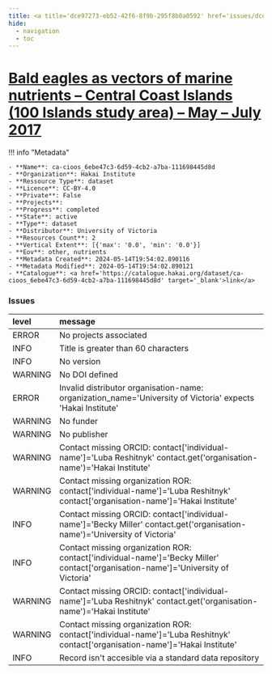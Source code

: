```yaml
---
title: <a title='dce97273-eb52-42f6-8f9b-295f8b0a0592' href='issues/dce97273-eb52-42f6-8f9b-295f8b0a0592/' target='_blank'>Bald eagles as vectors of marine nutrients – Central Coast Islands (100 Islands study area) – May – July 2017</a>
hide:
  - navigation
  - toc
---
```


# <a title='dce97273-eb52-42f6-8f9b-295f8b0a0592' href='issues/dce97273-eb52-42f6-8f9b-295f8b0a0592/' target='_blank'>Bald eagles as vectors of marine nutrients – Central Coast Islands (100 Islands study area) – May – July 2017</a>

<div id='map'></div>

!!! info "Metadata"
    
    - **Name**: ca-cioos_6ebe47c3-6d59-4cb2-a7ba-111698445d8d 
    - **Organization**: Hakai Institute 
    - **Ressource Type**: dataset 
    - **Licence**: CC-BY-4.0 
    - **Private**: False 
    - **Projects**:  
    - **Progress**: completed 
    - **State**: active 
    - **Type**: dataset 
    - **Distributor**: University of Victoria 
    - **Resources Count**: 2 
    - **Vertical Extent**: [{'max': '0.0', 'min': '0.0'}] 
    - **Eov**: other, nutrients 
    - **Metadata Created**: 2024-05-14T19:54:02.890116 
    - **Metadata Modified**: 2024-05-14T19:54:02.890121 
    - **Catalogue**: <a href='https://catalogue.hakai.org/dataset/ca-cioos_6ebe47c3-6d59-4cb2-a7ba-111698445d8d' target='_blank'>link</a> 

### Issues

| level   | message                                                                                                                            |
|:--------|:-----------------------------------------------------------------------------------------------------------------------------------|
| ERROR   | No projects associated                                                                                                             |
| INFO    | Title is greater than 60 characters                                                                                                |
| INFO    | No version                                                                                                                         |
| WARNING | No DOI defined                                                                                                                     |
| ERROR   | Invalid distributor organisation-name: organization_name='University of Victoria' expects 'Hakai Institute'                        |
| WARNING | No funder                                                                                                                          |
| WARNING | No publisher                                                                                                                       |
| WARNING | Contact missing ORCID: contact['individual-name']='Luba Reshitnyk' contact.get('organisation-name')='Hakai Institute'              |
| WARNING | Contact missing organization ROR:  contact['individual-name']='Luba Reshitnyk' contact['organisation-name']='Hakai Institute'      |
| INFO    | Contact missing ORCID: contact['individual-name']='Becky Miller' contact.get('organisation-name')='University of Victoria'         |
| INFO    | Contact missing organization ROR:  contact['individual-name']='Becky Miller' contact['organisation-name']='University of Victoria' |
| WARNING | Contact missing ORCID: contact['individual-name']='Luba Reshitnyk' contact.get('organisation-name')='Hakai Institute'              |
| WARNING | Contact missing organization ROR:  contact['individual-name']='Luba Reshitnyk' contact['organisation-name']='Hakai Institute'      |
| INFO    | Record isn't accesible via a standard data repository                                                                              |

<script>
   document.addEventListener("DOMContentLoaded", function() {
    var map = L.map('map').setView([51.505, -125.09], 5);
    L.tileLayer('https://tile.openstreetmap.org/{z}/{x}/{y}.png', {
        maxZoom: 19,
        attribution: '&copy; <a href="http://www.openstreetmap.org/copyright">OpenStreetMap</a>'
    }).addTo(map);
    var geojsonFeature = {
        "type": "Feature",
        "properties": {
            "name" : "<a title='dce97273-eb52-42f6-8f9b-295f8b0a0592' href='issues/dce97273-eb52-42f6-8f9b-295f8b0a0592/' target='_blank'>Bald eagles as vectors of marine nutrients – Central Coast Islands (100 Islands study area) – May – July 2017</a>"
        },
        "geometry": {'type': 'Polygon', 'coordinates': [[[-128.58323147, 51.38160352], [-127.80979387, 51.38160352], [-127.80979387, 52.09997599], [-128.58323147, 52.09997599], [-128.58323147, 51.38160352]]]}
    }
    L.geoJSON(geojsonFeature).addTo(map);
   })
</script>